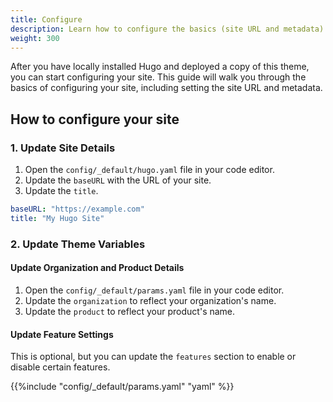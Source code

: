 ```yaml
---
title: Configure
description: Learn how to configure the basics (site URL and metadata).
weight: 300
---
```


After you have locally installed Hugo and deployed a copy of this theme, you can start configuring your site. This guide will walk you through the basics of configuring your site, including setting the site URL and metadata.


## How to configure your site

### 1. Update Site Details

1. Open the `config/_default/hugo.yaml` file in your code editor.
2. Update the `baseURL` with the URL of your site.
3. Update the `title`.

```yaml
baseURL: "https://example.com"
title: "My Hugo Site"
```

### 2. Update Theme Variables

#### Update Organization and Product Details

1. Open the `config/_default/params.yaml` file in your code editor.
2. Update the `organization` to reflect your organization's name.
3. Update the `product` to reflect your product's name.

#### Update Feature Settings

This is optional, but you can update the `features` section to enable or disable certain features.

{{%include "config/_default/params.yaml" "yaml" %}}
